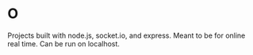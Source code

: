 # O
Projects built with node.js, socket.io, and express. Meant to be for online real time. Can be run on localhost.
